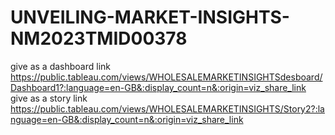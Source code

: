# UNVEILING-MARKET-INSIGHTS-NM2023TMID00378
give as a dashboard link https://public.tableau.com/views/WHOLESALEMARKETINSIGHTSdesboard/Dashboard1?:language=en-GB&:display_count=n&:origin=viz_share_link
give as a story link https://public.tableau.com/views/WHOLESALEMARKETINSIGHTS/Story2?:language=en-GB&:display_count=n&:origin=viz_share_link
